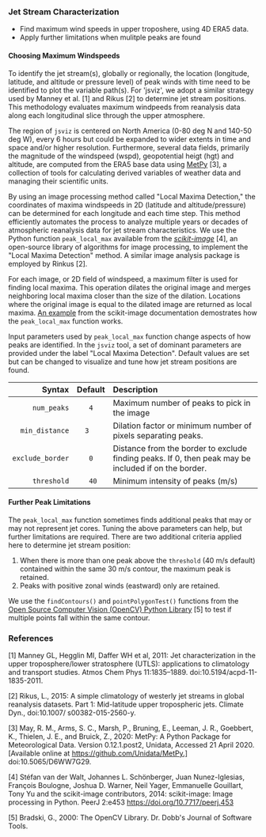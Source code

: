 ### Jet Stream Characterization

- Find maximum wind speeds in upper troposhere, using 4D ERA5 data.
- Apply further limitations when mulitple peaks are found

#### Choosing Maximum Windspeeds

To identify the jet stream(s), globally or regionally, the location (longitude, latitude, and altitude or pressure level) of peak winds with time need to be identified to plot the variable path(s).  For 'jsviz', we adopt a similar strategy used by Manney et al. [1] and Rikus [2] to determine jet stream positions.  This methodology evaluates maximum windpeeds from reanalysis data along each longitudinal slice through the upper atmosphere.  

The region of `jsviz` is centered on North America (0-80 deg N and 140-50 deg W), every 6 hours but could be expanded to wider extents in time and space and/or higher resolution. Furthermore, several data fields, primarily the magnitude of the windspeed (wspd), geopotential heigt (hgt) and altitude, are computed from the ERA5 base data using [MetPy](https://unidata.github.io/MetPy/latest/) [3], a collection of tools for calculating derived variables of weather data and managing their scientific units. 

By using an image processing method called "Local Maxima Detection," the coordinates of maxima windspeeds in 2D (latitude and altitude/pressure) can be determined for each longitude and each time step.  This method efficiently automates the process to analyze multiple years or decades of atmospheric reanalysis data for jet stream characteristics. We use the Python function `peak_local_max` available from the [*scikit-image*](https://scikit-image.org/) [4], an open-source library of algorithms for image processing, to implement the "Local Maxima Detection" method. A similar image analysis package is employed by Rinkus [2].

For each image, or 2D field of windspeed, a maximum filter is used for finding local maxima. This operation dilates the original image and merges neighboring local maxima closer than the size of the dilation. Locations where the original image is equal to the dilated image are returned as local maxima.  [An example](https://scikit-image.org/docs/dev/auto_examples/segmentation/plot_peak_local_max.html) from the scikit-image documentation demostrates how the `peak_local_max` function works.

Input parameters used by `peak_local_max` function change aspects of how peaks are identified.  In the `jsviz` tool, a set of dominant parameters are provided under the label "Local Maxima Detection". Default values are set but can be changed to visualize and tune how jet stream positions are found.

| Syntax | Default | Description |
|-----------:|:--------:|:-----------|
| `num_peaks` | `   4   ` | Maximum number of peaks to pick in the image |
| `min_distance` | `  3    ` | Dilation factor or minimum number of pixels separating peaks. |
| `exclude_border` | `   0   ` | Distance from the border to exclude finding peaks.  If 0, then peak may be included if on the border. |
| `threshold` | `   40  ` | Minimum intensity of peaks (m/s) |

#### Further Peak Limitations

The `peak_local_max` function sometimes finds additional peaks that may or may not represent jet cores. Tuning the above parameters can help, but further limitations are required.  There are two additional criteria applied here to determine jet stream position:

1. When there is more than one peak above the `threshold` (40 m/s default) contained within the same 30 m/s contour, the maximum peak is retained.  
2. Peaks with positive zonal winds (eastward) only are retained.

We use the `findContours()` and `pointPolygonTest()` functions from the [Open Source Computer Vision (OpenCV) Python Library](https://docs.opencv.org/master/) [5] to test if multiple points fall within the same contour.

### References

[1] Manney GL, Hegglin MI, Daffer WH et al, 2011: Jet characterization in the upper troposphere/lower stratosphere (UTLS): applications to climatology and transport studies. Atmos Chem Phys 11:1835–1889. doi:10.5194/acpd-11-1835-2011.

[2] Rikus, L., 2015: A simple climatology of westerly jet streams in global reanalysis datasets. Part 1: Mid-latitude upper tropospheric jets. Climate Dyn., doi:10.1007/ s00382-015-2560-y.

[3] May, R. M., Arms, S. C., Marsh, P., Bruning, E., Leeman, J. R., Goebbert, K., Thielen, J. E., and Bruick, Z., 2020: MetPy: A Python Package for Meteorological Data. Version 0.12.1.post2, Unidata, Accessed 21 April 2020. [Available online at https://github.com/Unidata/MetPy.] doi:10.5065/D6WW7G29.

[4] Stéfan van der Walt, Johannes L. Schönberger, Juan Nunez-Iglesias, François Boulogne, Joshua D. Warner, Neil Yager, Emmanuelle Gouillart, Tony Yu and the scikit-image contributors, 2014: scikit-image: Image processing in Python. PeerJ 2:e453 https://doi.org/10.7717/peerj.453

[5] Bradski, G., 2000: The OpenCV Library. Dr. Dobb's Journal of Software Tools.
